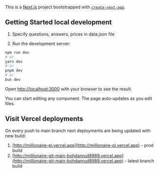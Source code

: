 This is a [Next.js](https://nextjs.org/) project bootstrapped with [`create-next-app`](https://github.com/vercel/next.js/tree/canary/packages/create-next-app).

## Getting Started local development

1. Specify questions, answers, prices in data.json file
 
2. Run the development server:

```bash
npm run dev
# or
yarn dev
# or
pnpm dev
# or
bun dev
```

Open [http://localhost:3000](http://localhost:3000) with your browser to see the result.

You can start editing any component. The page auto-updates as you edit files.

## Visit Vercel deployments
On every push to main branch next deployments are being updated with new build:
1. [http://millionaire-pi.vercel.app](http://millionaire-pi.vercel.app) - prod build
2. [http://millionaire-git-main-bohdanrud8989.vercel.app](http://millionaire-git-main-bohdanrud8989.vercel.app) - latest branch build
